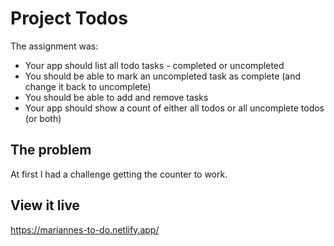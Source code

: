 # Project Todos

The assignment was:

- Your app should list all todo tasks - completed or uncompleted
- You should be able to mark an uncompleted task as complete (and change it back to uncomplete)
- You should be able to add and remove tasks
- Your app should show a count of either all todos or all uncomplete todos (or both)

## The problem

At first I had a challenge getting the counter to work.

## View it live

https://mariannes-to-do.netlify.app/
